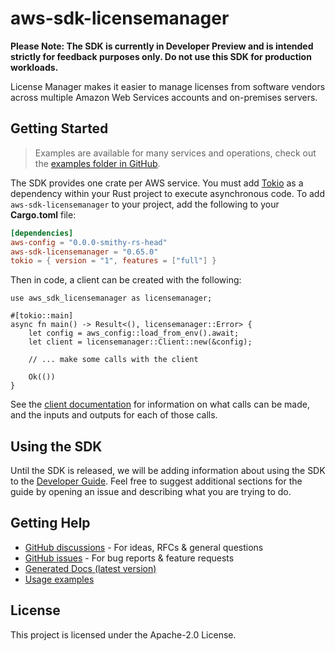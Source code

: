 # aws-sdk-licensemanager

**Please Note: The SDK is currently in Developer Preview and is intended strictly for
feedback purposes only. Do not use this SDK for production workloads.**

License Manager makes it easier to manage licenses from software vendors across multiple Amazon Web Services accounts and on-premises servers.

## Getting Started

> Examples are available for many services and operations, check out the
> [examples folder in GitHub](https://github.com/awslabs/aws-sdk-rust/tree/main/examples).

The SDK provides one crate per AWS service. You must add [Tokio](https://crates.io/crates/tokio)
as a dependency within your Rust project to execute asynchronous code. To add `aws-sdk-licensemanager` to
your project, add the following to your **Cargo.toml** file:

```toml
[dependencies]
aws-config = "0.0.0-smithy-rs-head"
aws-sdk-licensemanager = "0.65.0"
tokio = { version = "1", features = ["full"] }
```

Then in code, a client can be created with the following:

```rust,no_run
use aws_sdk_licensemanager as licensemanager;

#[tokio::main]
async fn main() -> Result<(), licensemanager::Error> {
    let config = aws_config::load_from_env().await;
    let client = licensemanager::Client::new(&config);

    // ... make some calls with the client

    Ok(())
}
```

See the [client documentation](https://docs.rs/aws-sdk-licensemanager/latest/aws_sdk_licensemanager/client/struct.Client.html)
for information on what calls can be made, and the inputs and outputs for each of those calls.

## Using the SDK

Until the SDK is released, we will be adding information about using the SDK to the
[Developer Guide](https://docs.aws.amazon.com/sdk-for-rust/latest/dg/welcome.html). Feel free to suggest
additional sections for the guide by opening an issue and describing what you are trying to do.

## Getting Help

* [GitHub discussions](https://github.com/awslabs/aws-sdk-rust/discussions) - For ideas, RFCs & general questions
* [GitHub issues](https://github.com/awslabs/aws-sdk-rust/issues/new/choose) - For bug reports & feature requests
* [Generated Docs (latest version)](https://awslabs.github.io/aws-sdk-rust/)
* [Usage examples](https://github.com/awslabs/aws-sdk-rust/tree/main/examples)

## License

This project is licensed under the Apache-2.0 License.

